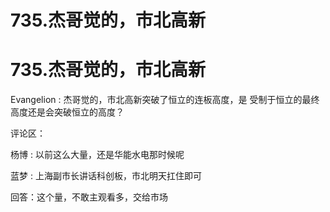 # 735.杰哥觉的，市北高新

# 735.杰哥觉的，市北高新

Evangelion : 杰哥觉的，市北高新突破了恒立的连板高度，是 受制于恒立的最终高度还是会突破恒立的高度？

评论区：

杨博 : 以前这么大量，还是华能水电那时候呢

蓝梦 : 上海副市长讲话科创板，市北明天扛住即可

回答：这个量，不敢主观看多，交给市场